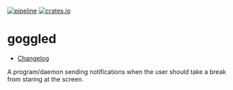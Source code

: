 [![pipeline](https://github.com/d-e-s-o/goggled/actions/workflows/test.yml/badge.svg?branch=main)](https://github.com/d-e-s-o/goggled/actions/workflows/test.yml)
[![crates.io](https://img.shields.io/crates/v/goggled.svg)](https://crates.io/crates/goggled)

goggled
=======

- [Changelog](CHANGELOG.md)

A program/daemon sending notifications when the user should take a break
from staring at the screen.
